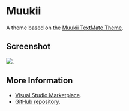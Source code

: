 # Muukii

A theme based on the [Muukii TextMate Theme](http://colorsublime.com/theme/Muukii).


## Screenshot
![](https://raw.githubusercontent.com/gerane/VSCodeThemes/master/gerane.Theme-Muukii/screenshot.png).


## More Information
* [Visual Studio Marketplace](https://marketplace.visualstudio.com/items/gerane.Theme-Muukii).
* [GitHub repository](https://github.com/gerane/VSCodeThemes).
